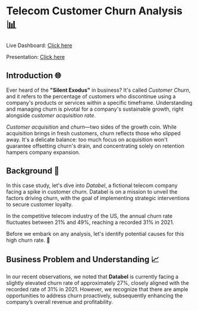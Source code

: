 # **Telecom Customer Churn Analysis** 📊  
Live Dashboard: [Click here](https://bit.ly/3U4obQE)

Presentation: [Click here](https://www.linkedin.com/posts/mayurv19_case-study-telecom-customer-churn-analysis-activity-7155195610730561536-U_au)
## Introduction 🌐

Ever heard of the **"Silent Exodus"** in business? It's called *Customer Churn*, and it refers to the percentage of customers who discontinue using a company's products or services within a specific timeframe. Understanding and managing churn is pivotal for a company's sustainable growth, right alongside *customer acquisition rate*.

*Customer acquisition* and *churn*—two sides of the growth coin. While acquisition brings in fresh customers, churn reflects those who slipped away. It's a delicate balance: too much focus on acquisition won't guarantee offsetting churn's drain, and concentrating solely on retention hampers company expansion.

## Background 🚀

In this case study, let's dive into *Databel*, a fictional telecom company facing a spike in customer churn. Databel is on a mission to unveil the factors driving churn, with the goal of implementing strategic interventions to secure customer loyalty.

In the competitive telecom industry of the US, the annual churn rate fluctuates between 21% and 49%, reaching a recorded 31% in 2021.

Before we embark on any analysis, let's identify potential causes for this high churn rate. 🚀

## Business Problem and Understanding 📈

In our recent observations, we noted that **Databel** is currently facing a slightly elevated churn rate of approximately 27%, closely aligned with the recorded rate of 31% in 2021. However, we recognize that there are ample opportunities to address churn proactively, subsequently enhancing the company’s overall revenue and profitability.
